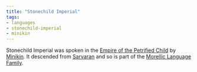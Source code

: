 ```yaml
---
title: "Stonechild Imperial"
tags:
- languages
- stonechild-imperial
- minikin
---
```

Stonechild Imperial was spoken in the [Empire of the Petrified Child](private/Z%20content.old/cultures/morellic/stonechild-empire/empire-of-the-petrified-child.md) by [Minikin](private/Z%20content.old/fauna/2nd-realm/mammalia/minikin/minikin.md). It descended from [Sarvaran](private/Z%20content.old/languages/morellic/sarvaran/sarvaran.md) and so is part of the [Morellic Language Family](private/Z%20content.old/languages/morellic/morellic-family.md).